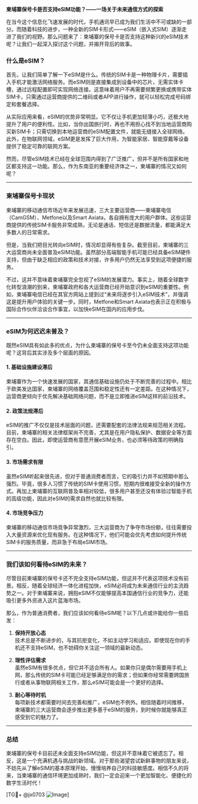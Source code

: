 **柬埔寨保号卡是否支持eSIM功能？——一场关于未来通信方式的探索**

在当今这个信息化飞速发展的时代，手机通讯早已成为我们生活中不可或缺的一部分。而随着科技的进步，一种全新的SIM卡形式——eSIM（嵌入式SIM）逐渐走进了我们的视野。那么问题来了：柬埔寨的保号卡是否支持这种新兴的eSIM技术呢？让我们一起深入探讨这个问题，并揭开背后的故事。

### 什么是eSIM？

首先，让我们简单了解一下eSIM是什么。传统的SIM卡是一种物理卡片，需要插入手机才能激活网络服务。而eSIM则是直接集成到设备中的芯片，无需实体卡槽，通过远程配置即可实现网络连接。这意味着用户不再需要频繁更换或携带实体SIM卡，只需通过运营商提供的二维码或者APP进行操作，就可以轻松完成号码绑定和套餐选择。

从实际应用来看，eSIM的优势非常明显。它不仅让手机更加轻薄小巧，还极大地提升了用户的便利性。比如，当你出国旅行时，再也不用担心找不到当地运营商购买新SIM卡；只需切换到本地运营商的eSIM配置文件，就能无缝接入全球网络。此外，在物联网领域，eSIM更是发挥了巨大作用，为智能家居、智能穿戴等设备提供了稳定可靠的联网方案。

然而，尽管eSIM技术已经在全球范围内得到了广泛推广，但并不是所有国家和地区都支持这一功能。那么，作为东南亚的重要经济体之一，柬埔寨的情况又如何呢？

---

### 柬埔寨保号卡现状

柬埔寨的移动通信市场近年来发展迅速，三大主要运营商——柬埔寨电信（CamGSM）、Metfone以及Smart Axiata，各自拥有庞大的用户群体。这些运营商提供的传统SIM卡服务非常成熟，无论是通话、短信还是数据流量，都能满足大多数人的日常需求。

但是，当我们把目光转向eSIM时，情况却显得有些复杂。截至目前，柬埔寨的三大运营商尚未全面普及eSIM功能。虽然部分高端智能手机可能已经具备eSIM硬件支持，但由于缺乏相应的政策和技术对接，许多用户仍然无法享受到这项便捷的服务。

不过，这并不意味着柬埔寨完全忽视了eSIM的发展潜力。事实上，随着全球数字化转型浪潮的到来，柬埔寨政府和各大运营商已经开始意识到eSIM的重要性。例如，柬埔寨电信已经在其官方网站上提到过“未来将逐步引入eSIM技术”，并强调这是提升用户体验的关键一步。同时，Metfone和Smart Axiata也表示正在积极与国际合作伙伴洽谈合作事宜，以加快eSIM在国内的应用步伐。

---

### eSIM为何迟迟未普及？

既然eSIM具有如此多的优点，为什么柬埔寨的保号卡至今仍未全面支持这项功能呢？这背后其实涉及多个层面的原因。

#### 1. **基础设施建设滞后**
柬埔寨作为一个快速发展的国家，其通信基础设施仍处于不断完善的过程中。相比于欧美发达国家，柬埔寨的网络覆盖范围和稳定性还有一定差距。在这种情况下，运营商更倾向于优先解决基础网络问题，而不是立即推进eSIM这样的前沿技术。

#### 2. **政策法规滞后**
eSIM的推广不仅仅是技术层面的问题，还需要配套的法律法规来规范相关流程。目前，柬埔寨的相关法律框架尚不完善，尤其是在用户隐私保护、数据安全等方面存在空白。因此，即使运营商有意愿开展eSIM业务，也必须等待政策的明确指引。

#### 3. **市场需求有限**
虽然eSIM听起来很先进，但对于普通消费者而言，它的吸引力并不如预期中那么强烈。毕竟，很多人习惯了传统的SIM卡使用习惯，短期内很难接受全新的操作方式。再加上柬埔寨的互联网普及率相对较低，很多用户甚至还没有体验过智能手机的高级功能，因此对eSIM的需求自然也就比较有限。

#### 4. **市场竞争压力**
柬埔寨的移动通信市场竞争异常激烈，三大运营商为了争夺市场份额，往往需要投入大量资源来优化现有服务。在这种情况下，他们可能会优先考虑如何提升传统SIM卡的服务质量，而非急于布局eSIM市场。

---

### 我们该如何看待eSIM的未来？

尽管目前柬埔寨的保号卡还不完全支持eSIM功能，但这并不代表这项技术没有前景。相反，随着全球经济一体化进程加快，eSIM必将成为未来通信行业的主流趋势之一。对于柬埔寨来说，拥抱eSIM不仅能够提高本国通信行业的竞争力，还能吸引更多外资进入这片蓝海市场。

那么，作为普通消费者，我们应该如何看待eSIM呢？以下几点或许能给你一些启发：

1. **保持开放心态**  
   技术总是不断进步的，与其抗拒变化，不如主动学习和适应。即使现在你的手机还不支持eSIM，也不妨碍你关注这一领域的最新动态。

2. **理性评估需求**  
   虽然eSIM有很多优点，但它并不适合所有人。如果你只是偶尔需要用手机上网，那么传统的SIM卡可能已经足够满足你的需求；但如果你经常需要跨国旅行或者从事物联网相关工作，那么eSIM可能会是一个更好的选择。

3. **耐心等待时机**  
   每项新技术都需要时间去完善和推广，eSIM也不例外。相信随着时间推移，柬埔寨的三大运营商会逐步推出更多基于eSIM的服务，到时候你就能够真正感受到它的魅力了。

---

### 总结

柬埔寨的保号卡目前还未全面支持eSIM功能，但这并不意味着它被遗忘了。相反，这是一个充满机遇与挑战的新领域。对于那些渴望尝试新鲜事物的朋友来说，不妨先从了解eSIM的基本原理开始，慢慢培养自己的科技敏感度。相信不久的将来，当柬埔寨的通信环境更加成熟时，我们一定会迎来一个更加智能化、便捷化的数字生活时代！

[TG💪+ @jx0703 ![Image](https://github.com/user-attachments/assets/dbca1d08-cadb-493c-b0ec-ad6f7a83f270)]